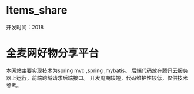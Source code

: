 # Items_share  
开发时间：2018
# 全麦网好物分享平台
本网站主要实现技术为spring mvc ,spring ,mybatis。
后端代码放在腾讯云服务器上运行，前端跨域请求后端接口。
开发周期较短，代码维护性较低，仅供技术参考。
